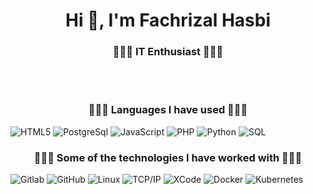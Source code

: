 
<h1 align="center">Hi 👋, I'm Fachrizal Hasbi</h1>
<h3 align="center">🌟🌟🌟 IT Enthusiast 🌟🌟🌟</h3>
<br>
<br>

<h3 align="center">🌟🌟🌟 Languages I have used 🌟🌟🌟</h3>

![HTML5](https://img.shields.io/badge/-HTML5-000000?style=flat&logo=HTML5)
![PostgreSql](https://img.shields.io/badge/-PostgreSql-000000?style=flat&logo=postgresql&logoColor=00F7FF)
![JavaScript](https://img.shields.io/badge/-JavaScript-000000?style=flat&logo=javascript)
![PHP](https://img.shields.io/badge/-PHP-000000?style=flat&logo=php&logoColor=F3FF00)
![Python](https://img.shields.io/badge/-Python-000000?style=flat&logo=python)
![SQL](https://img.shields.io/badge/-SQL-000000?style=flat&logo=MySQL)


<h3 align="center">🌟🌟🌟 Some of the technologies I have worked with 🌟🌟🌟</h3>

![Gitlab](https://img.shields.io/badge/-Gitlab-000000?style=flat&logo=git&logoColor=F05032)
![GitHub](https://img.shields.io/badge/-GitHub-000000?style=flat&logo=github&logoColor=FFFFFF)
![Linux](https://img.shields.io/badge/-Linux-000000?style=flat&logo=linux&logoColor=FCC624)
![TCP/IP](https://img.shields.io/badge/-TCP/IP-000000?style=flat&logo=cisco&logoColor=white)
![XCode](https://img.shields.io/badge/-XCode-000000?style=flat&logo=XCode&logoColor=1575F9)<!-- wi*quL3fcV -->
![Docker](https://img.shields.io/badge/-Docker-000000?style=flat&logo=docker&logoColor=0061FF)
![Kubernetes](https://img.shields.io/badge/-kubernetes-000000?style=flat&logo=kubernetes&logoColor=0061FF)


